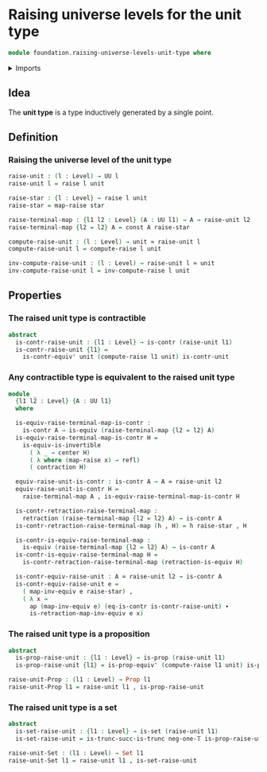 # Raising universe levels for the unit type

```agda
module foundation.raising-universe-levels-unit-type where
```

<details><summary>Imports</summary>

```agda
open import foundation.action-on-identifications-functions
open import foundation.dependent-pair-types
open import foundation.raising-universe-levels
open import foundation.unit-type
open import foundation.universe-levels

open import foundation-core.constant-maps
open import foundation-core.contractible-types
open import foundation-core.equivalences
open import foundation-core.identity-types
open import foundation-core.propositions
open import foundation-core.retractions
open import foundation-core.sets
open import foundation-core.truncated-types
open import foundation-core.truncation-levels
```

</details>

## Idea

The **unit type** is a type inductively generated by a single point.

## Definition

### Raising the universe level of the unit type

```agda
raise-unit : (l : Level) → UU l
raise-unit l = raise l unit

raise-star : {l : Level} → raise l unit
raise-star = map-raise star

raise-terminal-map : {l1 l2 : Level} (A : UU l1) → A → raise-unit l2
raise-terminal-map {l2 = l2} A = const A raise-star

compute-raise-unit : (l : Level) → unit ≃ raise-unit l
compute-raise-unit l = compute-raise l unit

inv-compute-raise-unit : (l : Level) → raise-unit l ≃ unit
inv-compute-raise-unit l = inv-compute-raise l unit
```

## Properties

### The raised unit type is contractible

```agda
abstract
  is-contr-raise-unit : {l1 : Level} → is-contr (raise-unit l1)
  is-contr-raise-unit {l1} =
    is-contr-equiv' unit (compute-raise l1 unit) is-contr-unit
```

### Any contractible type is equivalent to the raised unit type

```agda
module _
  {l1 l2 : Level} {A : UU l1}
  where

  is-equiv-raise-terminal-map-is-contr :
    is-contr A → is-equiv (raise-terminal-map {l2 = l2} A)
  is-equiv-raise-terminal-map-is-contr H =
    is-equiv-is-invertible
      ( λ _ → center H)
      ( λ where (map-raise x) → refl)
      ( contraction H)

  equiv-raise-unit-is-contr : is-contr A → A ≃ raise-unit l2
  equiv-raise-unit-is-contr H =
    raise-terminal-map A , is-equiv-raise-terminal-map-is-contr H

  is-contr-retraction-raise-terminal-map :
    retraction (raise-terminal-map {l2 = l2} A) → is-contr A
  is-contr-retraction-raise-terminal-map (h , H) = h raise-star , H

  is-contr-is-equiv-raise-terminal-map :
    is-equiv (raise-terminal-map {l2 = l2} A) → is-contr A
  is-contr-is-equiv-raise-terminal-map H =
    is-contr-retraction-raise-terminal-map (retraction-is-equiv H)

  is-contr-equiv-raise-unit : A ≃ raise-unit l2 → is-contr A
  is-contr-equiv-raise-unit e =
    ( map-inv-equiv e raise-star) ,
    ( λ x →
      ap (map-inv-equiv e) (eq-is-contr is-contr-raise-unit) ∙
      is-retraction-map-inv-equiv e x)
```

### The raised unit type is a proposition

```agda
abstract
  is-prop-raise-unit : {l1 : Level} → is-prop (raise-unit l1)
  is-prop-raise-unit {l1} = is-prop-equiv' (compute-raise l1 unit) is-prop-unit

raise-unit-Prop : (l1 : Level) → Prop l1
raise-unit-Prop l1 = raise-unit l1 , is-prop-raise-unit
```

### The raised unit type is a set

```agda
abstract
  is-set-raise-unit : {l1 : Level} → is-set (raise-unit l1)
  is-set-raise-unit = is-trunc-succ-is-trunc neg-one-𝕋 is-prop-raise-unit

raise-unit-Set : (l1 : Level) → Set l1
raise-unit-Set l1 = raise-unit l1 , is-set-raise-unit
```
